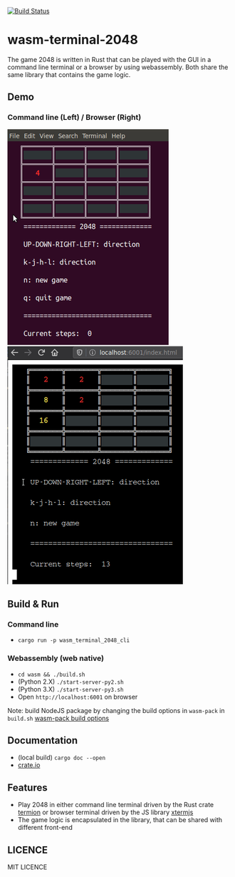 [![Build Status](https://travis-ci.com/ryanpig/wasm_terminal_2048.svg?branch=main)](https://travis-ci.com/ryanpig/wasm_terminal_2048)

# wasm-terminal-2048
The game 2048 is written in Rust that can be played with the GUI in a command line terminal or a browser by using webassembly. Both share the same library that contains the game logic.  

## Demo 
### Command line (Left) / Browser (Right)
![command line demo](screenshots/cli-demo.gif) ![browser demo](screenshots/wasm-demo.gif)

## Build & Run
### Command line 
- `cargo run -p wasm_terminal_2048_cli`

### Webassembly (web native)
- `cd wasm && ./build.sh`
- (Python 2.X) `./start-server-py2.sh` 
- (Python 3.X) `./start-server-py3.sh` 
- Open `http://localhost:6001` on browser

Note: build NodeJS package by changing the build options in `wasm-pack` in `build.sh`
[wasm-pack build options](https://rustwasm.github.io/wasm-pack/book/commands/build.html)

## Documentation
- (local build) `cargo doc --open`
- [crate.io](https://docs.rs/wasm_terminal_2048)

## Features
- Play 2048 in either command line terminal driven by the Rust crate [termion](https://docs.rs/termion/1.5.5/termion/) or browser terminal driven by the JS library [xtermjs](https://xtermjs.org/)
- The game logic is encapsulated in the library, that can be shared with different front-end

## LICENCE
MIT LICENCE

